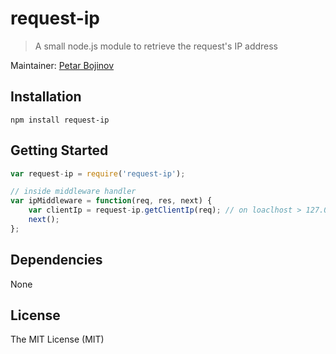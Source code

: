 request-ip
=========

> A small node.js module to retrieve the request's IP address

Maintainer: [Petar Bojinov](https://github.com/pbojinov)

## Installation

    npm install request-ip
  
## Getting Started

```javascript
var request-ip = require('request-ip');

// inside middleware handler
var ipMiddleware = function(req, res, next) {
    var clientIp = request-ip.getClientIp(req); // on loaclhost > 127.0.0.1
    next();
};
```

## Dependencies

None

## License

The MIT License (MIT)
